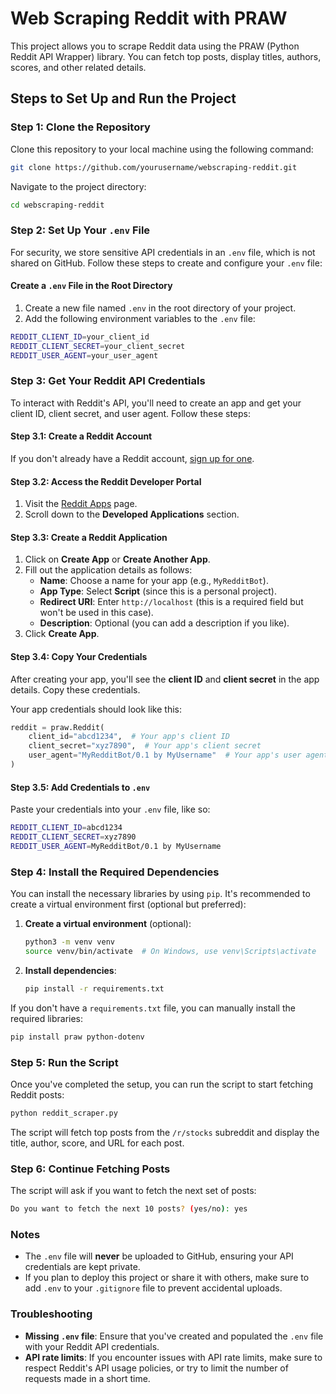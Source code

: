 # Web Scraping Reddit with PRAW

This project allows you to scrape Reddit data using the PRAW (Python Reddit API Wrapper) library. You can fetch top posts, display titles, authors, scores, and other related details.

## Steps to Set Up and Run the Project

### Step 1: Clone the Repository

Clone this repository to your local machine using the following command:

```bash
git clone https://github.com/yourusername/webscraping-reddit.git
```

Navigate to the project directory:

```bash
cd webscraping-reddit
```

### Step 2: Set Up Your `.env` File

For security, we store sensitive API credentials in an `.env` file, which is not shared on GitHub. Follow these steps to create and configure your `.env` file:

#### Create a `.env` File in the Root Directory

1. Create a new file named `.env` in the root directory of your project.
2. Add the following environment variables to the `.env` file:

```bash
REDDIT_CLIENT_ID=your_client_id
REDDIT_CLIENT_SECRET=your_client_secret
REDDIT_USER_AGENT=your_user_agent
```

### Step 3: Get Your Reddit API Credentials

To interact with Reddit's API, you'll need to create an app and get your client ID, client secret, and user agent. Follow these steps:

#### Step 3.1: Create a Reddit Account

If you don't already have a Reddit account, [sign up for one](https://www.reddit.com/register).

#### Step 3.2: Access the Reddit Developer Portal

1. Visit the [Reddit Apps](https://www.reddit.com/prefs/apps) page.
2. Scroll down to the **Developed Applications** section.

#### Step 3.3: Create a Reddit Application

1. Click on **Create App** or **Create Another App**.
2. Fill out the application details as follows:
   - **Name**: Choose a name for your app (e.g., `MyRedditBot`).
   - **App Type**: Select **Script** (since this is a personal project).
   - **Redirect URI**: Enter `http://localhost` (this is a required field but won't be used in this case).
   - **Description**: Optional (you can add a description if you like).
3. Click **Create App**.

#### Step 3.4: Copy Your Credentials

After creating your app, you'll see the **client ID** and **client secret** in the app details. Copy these credentials.

Your app credentials should look like this:

```python
reddit = praw.Reddit(
    client_id="abcd1234",  # Your app's client ID
    client_secret="xyz7890",  # Your app's client secret
    user_agent="MyRedditBot/0.1 by MyUsername"  # Your app's user agent
)
```

#### Step 3.5: Add Credentials to `.env`

Paste your credentials into your `.env` file, like so:

```bash
REDDIT_CLIENT_ID=abcd1234
REDDIT_CLIENT_SECRET=xyz7890
REDDIT_USER_AGENT=MyRedditBot/0.1 by MyUsername
```

### Step 4: Install the Required Dependencies

You can install the necessary libraries by using `pip`. It's recommended to create a virtual environment first (optional but preferred):

1. **Create a virtual environment** (optional):
   ```bash
   python3 -m venv venv
   source venv/bin/activate  # On Windows, use venv\Scripts\activate
   ```

2. **Install dependencies**:
   ```bash
   pip install -r requirements.txt
   ```

If you don't have a `requirements.txt` file, you can manually install the required libraries:

```bash
pip install praw python-dotenv
```

### Step 5: Run the Script

Once you've completed the setup, you can run the script to start fetching Reddit posts:

```bash
python reddit_scraper.py
```

The script will fetch top posts from the `/r/stocks` subreddit and display the title, author, score, and URL for each post.

### Step 6: Continue Fetching Posts

The script will ask if you want to fetch the next set of posts:

```bash
Do you want to fetch the next 10 posts? (yes/no): yes
```

### Notes

- The `.env` file will **never** be uploaded to GitHub, ensuring your API credentials are kept private.
- If you plan to deploy this project or share it with others, make sure to add `.env` to your `.gitignore` file to prevent accidental uploads.

### Troubleshooting

- **Missing `.env` file**: Ensure that you've created and populated the `.env` file with your Reddit API credentials.
- **API rate limits**: If you encounter issues with API rate limits, make sure to respect Reddit's API usage policies, or try to limit the number of requests made in a short time.
